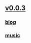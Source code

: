 ## [v0.0.3](https://github.com/littleflute/blcd201901/edit/master/readme.md)
### [blog](https://littleflute.github.io/blog)
### [music](https://littleflute.github.io/music)
